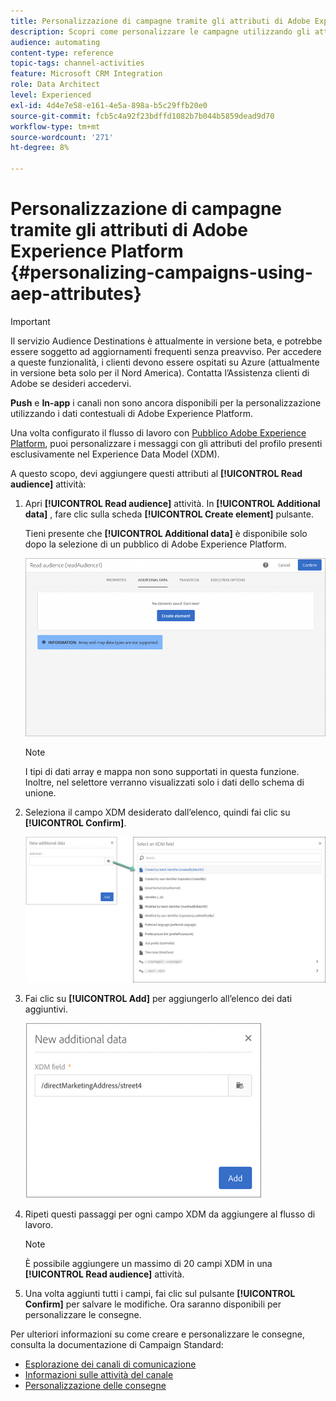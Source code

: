 ```yaml
---
title: Personalizzazione di campagne tramite gli attributi di Adobe Experience Platform
description: Scopri come personalizzare le campagne utilizzando gli attributi di Adobe Experience Platform.
audience: automating
content-type: reference
topic-tags: channel-activities
feature: Microsoft CRM Integration
role: Data Architect
level: Experienced
exl-id: 4d4e7e58-e161-4e5a-898a-b5c29ffb20e0
source-git-commit: fcb5c4a92f23bdffd1082b7b044b5859dead9d70
workflow-type: tm+mt
source-wordcount: '271'
ht-degree: 8%

---
```


# Personalizzazione di campagne tramite gli attributi di Adobe Experience Platform {#personalizing-campaigns-using-aep-attributes}

>[!IMPORTANT]
>
>Il servizio Audience Destinations è attualmente in versione beta, e potrebbe essere soggetto ad aggiornamenti frequenti senza preavviso. Per accedere a queste funzionalità, i clienti devono essere ospitati su Azure (attualmente in versione beta solo per il Nord America). Contatta l’Assistenza clienti di Adobe se desideri accedervi.
>
>**Push** e **In-app** i canali non sono ancora disponibili per la personalizzazione utilizzando i dati contestuali di Adobe Experience Platform.

Una volta configurato il flusso di lavoro con [Pubblico Adobe Experience Platform](../../integrating/using/aep-about-audience-destinations-service.md), puoi personalizzare i messaggi con gli attributi del profilo presenti esclusivamente nel Experience Data Model (XDM).

A questo scopo, devi aggiungere questi attributi al **[!UICONTROL Read audience]** attività:

1. Apri **[!UICONTROL Read audience]** attività. In **[!UICONTROL Additional data]** , fare clic sulla scheda **[!UICONTROL Create element]** pulsante.

   Tieni presente che **[!UICONTROL Additional data]** è disponibile solo dopo la selezione di un pubblico di Adobe Experience Platform.

   ![](assets/aep_wkf_readaudience_attributes.png)

   >[!NOTE]
   >
   >I tipi di dati array e mappa non sono supportati in questa funzione. Inoltre, nel selettore verranno visualizzati solo i dati dello schema di unione.

1. Seleziona il campo XDM desiderato dall’elenco, quindi fai clic su **[!UICONTROL Confirm]**.

   ![](assets/aep_wkf_readaudience_perso1.png)

1. Fai clic su **[!UICONTROL Add]** per aggiungerlo all’elenco dei dati aggiuntivi.

   ![](assets/aep_wkf_readaudience_perso3.png)

1. Ripeti questi passaggi per ogni campo XDM da aggiungere al flusso di lavoro.

   >[!NOTE]
   >
   >È possibile aggiungere un massimo di 20 campi XDM in una **[!UICONTROL Read audience]** attività.

1. Una volta aggiunti tutti i campi, fai clic sul pulsante **[!UICONTROL Confirm]** per salvare le modifiche. Ora saranno disponibili per personalizzare le consegne.

Per ulteriori informazioni su come creare e personalizzare le consegne, consulta la documentazione di Campaign Standard:

* [Esplorazione dei canali di comunicazione](../../channels/using/get-started-communication-channels.md)
* [Informazioni sulle attività del canale](../../automating/using/about-channel-activities.md)
* [Personalizzazione delle consegne](../../designing/using/personalization.md)
